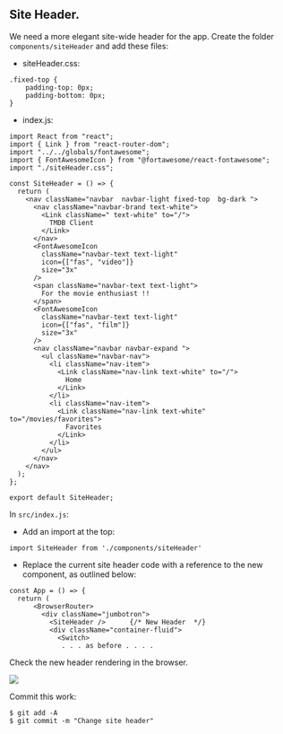 ## Site Header.

We need a more elegant site-wide header for the app. Create the folder `components/siteHeader` and add these files:

+ siteHeader.css:
~~~
.fixed-top {
    padding-top: 0px;
    padding-bottom: 0px;
}
~~~

+ index.js:
~~~
import React from "react";
import { Link } from "react-router-dom";
import "../../globals/fontawesome";
import { FontAwesomeIcon } from "@fortawesome/react-fontawesome";
import "./siteHeader.css";

const SiteHeader = () => {
  return (
    <nav className="navbar  navbar-light fixed-top  bg-dark ">
      <nav className="navbar-brand text-white">
        <Link className=" text-white" to="/">
          TMDB Client
        </Link>
      </nav>
      <FontAwesomeIcon
        className="navbar-text text-light"
        icon={["fas", "video"]}
        size="3x"
      />
      <span className="navbar-text text-light">
        For the movie enthusiast !!
      </span>
      <FontAwesomeIcon
        className="navbar-text text-light"
        icon={["fas", "film"]}
        size="3x"
      />
      <nav className="navbar navbar-expand ">
        <ul className="navbar-nav">
          <li className="nav-item">
            <Link className="nav-link text-white" to="/">
              Home
            </Link>
          </li>
          <li className="nav-item">
            <Link className="nav-link text-white" to="/movies/favorites">
              Favorites
            </Link>
          </li>
        </ul>
      </nav>
    </nav>
  );
};

export default SiteHeader;
~~~

In `src/index.js`:
+ Add an import at the top:
~~~
import SiteHeader from './components/siteHeader'
~~~

+ Replace the current site header code with a reference to the new component,  as outlined below:
~~~
const App = () => {
  return (
      <BrowserRouter>
        <div className="jumbotron">
          <SiteHeader />      {/* New Header  */}
          <div className="container-fluid">
            <Switch>
             . . . as before . . . . 
~~~
Check the new header rendering in the browser.

![][home]

Commit this work:
~~~
$ git add -A
$ git commit -m "Change site header"
~~~

[home]: ./img/home.png
